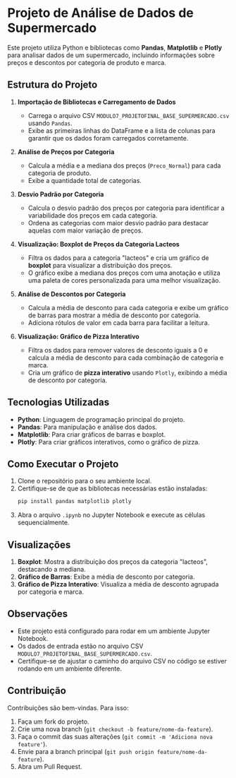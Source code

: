 # Projeto de Análise de Dados de Supermercado

Este projeto utiliza Python e bibliotecas como **Pandas**, **Matplotlib** e **Plotly** para analisar dados de um supermercado, incluindo informações sobre preços e descontos por categoria de produto e marca.

## Estrutura do Projeto

1. **Importação de Bibliotecas e Carregamento de Dados**
   - Carrega o arquivo CSV `MODULO7_PROJETOFINAL_BASE_SUPERMERCADO.csv` usando `Pandas`.
   - Exibe as primeiras linhas do DataFrame e a lista de colunas para garantir que os dados foram carregados corretamente.

2. **Análise de Preços por Categoria**
   - Calcula a média e a mediana dos preços (`Preco_Normal`) para cada categoria de produto.
   - Exibe a quantidade total de categorias.

3. **Desvio Padrão por Categoria**
   - Calcula o desvio padrão dos preços por categoria para identificar a variabilidade dos preços em cada categoria.
   - Ordena as categorias com maior desvio padrão para destacar aquelas com maior variação de preços.

4. **Visualização: Boxplot de Preços da Categoria Lacteos**
   - Filtra os dados para a categoria "lacteos" e cria um gráfico de **boxplot** para visualizar a distribuição dos preços.
   - O gráfico exibe a mediana dos preços com uma anotação e utiliza uma paleta de cores personalizada para uma melhor visualização.

5. **Análise de Descontos por Categoria**
   - Calcula a média de desconto para cada categoria e exibe um gráfico de barras para mostrar a média de desconto por categoria.
   - Adiciona rótulos de valor em cada barra para facilitar a leitura.

6. **Visualização: Gráfico de Pizza Interativo**
   - Filtra os dados para remover valores de desconto iguais a 0 e calcula a média de desconto para cada combinação de categoria e marca.
   - Cria um gráfico de **pizza interativo** usando `Plotly`, exibindo a média de desconto por categoria.

## Tecnologias Utilizadas

- **Python**: Linguagem de programação principal do projeto.
- **Pandas**: Para manipulação e análise dos dados.
- **Matplotlib**: Para criar gráficos de barras e boxplot.
- **Plotly**: Para criar gráficos interativos, como o gráfico de pizza.

## Como Executar o Projeto

1. Clone o repositório para o seu ambiente local.
2. Certifique-se de que as bibliotecas necessárias estão instaladas:
   ```bash
   pip install pandas matplotlib plotly
   ```
3. Abra o arquivo `.ipynb` no Jupyter Notebook e execute as células sequencialmente.

## Visualizações

1. **Boxplot**: Mostra a distribuição dos preços da categoria "lacteos", destacando a mediana.
2. **Gráfico de Barras**: Exibe a média de desconto por categoria.
3. **Gráfico de Pizza Interativo**: Visualiza a média de desconto agrupada por categoria e marca.

## Observações

- Este projeto está configurado para rodar em um ambiente Jupyter Notebook.
- Os dados de entrada estão no arquivo CSV `MODULO7_PROJETOFINAL_BASE_SUPERMERCADO.csv`.
- Certifique-se de ajustar o caminho do arquivo CSV no código se estiver rodando em um ambiente diferente.

## Contribuição

Contribuições são bem-vindas. Para isso:
1. Faça um fork do projeto.
2. Crie uma nova branch (`git checkout -b feature/nome-da-feature`).
3. Faça o commit das suas alterações (`git commit -m 'Adiciona nova feature'`).
4. Envie para a branch principal (`git push origin feature/nome-da-feature`).
5. Abra um Pull Request.
